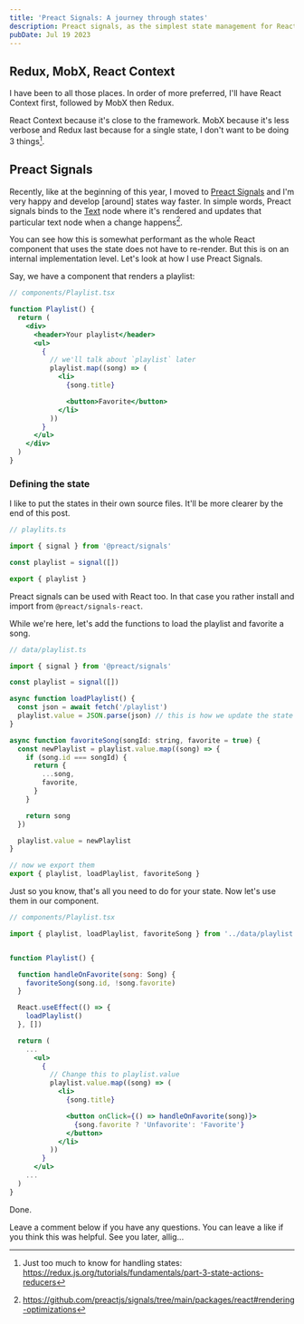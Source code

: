 ```yaml
---
title: 'Preact Signals: A journey through states'
description: Preact signals, as the simplest state management for React apps
pubDate: Jul 19 2023
---
```


## Redux, MobX, React Context

I have been to all those places. In order of more preferred, I'll have React Context first, followed by MobX then Redux.

React Context because it's close to the framework. MobX because it's less verbose and Redux last because for a single state, I don't want to be doing 3 things[^1].

[^1]: Just too much to know for handling states: https://redux.js.org/tutorials/fundamentals/part-3-state-actions-reducers

## Preact Signals

Recently, like at the beginning of this year, I moved to [Preact Signals](https://preactjs.com/guide/v10/signals/) and I'm very happy and develop [around] states way faster. In simple words, Preact signals binds to the [Text](https://developer.mozilla.org/en-US/docs/Web/API/Text) node where it's rendered and updates that particular text node when a change happens[^2].

[^2]: https://github.com/preactjs/signals/tree/main/packages/react#rendering-optimizations

You can see how this is somewhat performant as the whole React component that uses the state does not have to re-render. But this is on an internal implementation level. Let's look at how I use Preact Signals.

Say, we have a component that renders a playlist:

```jsx
// components/Playlist.tsx

function Playlist() {
  return (
    <div>
      <header>Your playlist</header>
      <ul>
        {
          // we'll talk about `playlist` later
          playlist.map((song) => (
            <li>
              {song.title}

              <button>Favorite</button>
            </li>
          ))
        }
      </ul>
    </div>
  )
}
```

### Defining the state

I like to put the states in their own source files. It'll be more clearer by the end of this post.

```jsx
// playlits.ts

import { signal } from '@preact/signals'

const playlist = signal([])

export { playlist }
```

Preact signals can be used with React too. In that case you rather install and import from `@preact/signals-react`.

While we're here, let's add the functions to load the playlist and favorite a song.

```jsx
// data/playlist.ts

import { signal } from '@preact/signals'

const playlist = signal([])

async function loadPlaylist() {
  const json = await fetch('/playlist')
  playlist.value = JSON.parse(json) // this is how we update the state
}

async function favoriteSong(songId: string, favorite = true) {
  const newPlaylist = playlist.value.map((song) => {
    if (song.id === songId) {
      return {
        ...song,
        favorite,
      }
    }

    return song
  })

  playlist.value = newPlaylist
}

// now we export them
export { playlist, loadPlaylist, favoriteSong }
```

Just so you know, that's all you need to do for your state. Now let's use them in our component.

```jsx
// components/Playlist.tsx

import { playlist, loadPlaylist, favoriteSong } from '../data/playlist.ts'


function Playlist() {

  function handleOnFavorite(song: Song) {
    favoriteSong(song.id, !song.favorite)
  }

  React.useEffect(() => {
    loadPlaylist()
  }, [])

  return (
    ...
      <ul>
        {
          // Change this to playlist.value
          playlist.value.map((song) => (
            <li>
              {song.title}

              <button onClick={() => handleOnFavorite(song)}>
                {song.favorite ? 'Unfavorite': 'Favorite'}
              </button>
            </li>
          ))
        }
      </ul>
    ...
  )
}
```

Done.

Leave a comment below if you have any questions. You can leave a like if you think this was helpful. See you later, allig...
